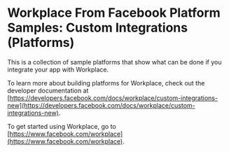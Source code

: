 # Workplace From Facebook Platform Samples: Custom Integrations (Platforms)

This is a collection of sample platforms that show what can be done if you integrate your app with Workplace.

To learn more about building platforms for Workplace, check out the developer documentation at [https://developers.facebook.com/docs/workplace/custom-integrations-new](https://developers.facebook.com/docs/workplace/custom-integrations-new).

To get started using Workplace, go to [https://www.facebook.com/workplace](https://www.facebook.com/workplace).
